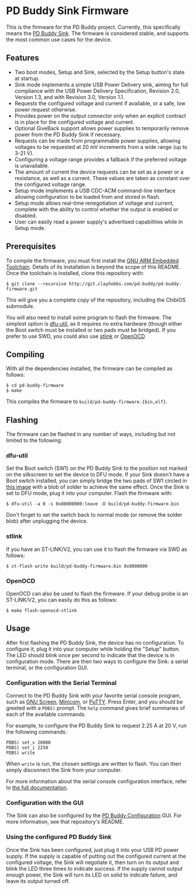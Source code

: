 # PD Buddy Sink Firmware

This is the firmware for the PD Buddy project.  Currently, this specifically
means the [PD Buddy Sink][].  The firmware is considered stable, and supports
the most common use cases for the device.

[PD Buddy Sink]: https://git.clayhobbs.com/pd-buddy/pd-buddy-sink

## Features

* Two boot modes, Setup and Sink, selected by the Setup button's state at
  startup.
* Sink mode implements a simple USB Power Delivery sink, aiming for full
  compliance with the USB Power Delivery Specification, Revision 2.0,
  Version 1.3, and with Revision 3.0, Version 1.1.
* Requests the configured voltage and current if available, or a safe, low
  power request otherwise.
* Provides power on the output connector only when an explicit contract is in
  place for the configured voltage and current.
* Optional GiveBack support allows power supplies to temporarily remove power
  from the PD Buddy Sink if necessary.
* Requests can be made from programmable power supplies, allowing voltages to
  be requested at 20 mV increments from a wide range (up to 3-21 V).
* Configuring a voltage range provides a fallback if the preferred voltage is
  unavailable.
* The amount of current the device requests can be set as a power or a
  resistance, as well as a current.  These values are taken as constant over
  the configured voltage range.
* Setup mode implements a USB CDC-ACM command-line interface allowing
  configuration to be loaded from and stored in flash.
* Setup mode allows real-time renegotiation of voltage and current, complete
  with the ability to control whether the output is enabled or disabled.
* User can easily read a power supply's advertised capabilities while in Setup
  mode.

## Prerequisites

To compile the firmware, you must first install the [GNU ARM Embedded
Toolchain][toolchain].  Details of its installation is beyond the scope of this
README.  Once the toolchain is installed, clone this repository with:

    $ git clone --recursive http://git.clayhobbs.com/pd-buddy/pd-buddy-firmware.git

This will give you a complete copy of the repository, including the ChibiOS
submodule.

You will also need to install some program to flash the firmware.  The simplest
option is [dfu-util][], as it requires no extra hardware (though either the
Boot switch must be installed or two pads must be bridged).  If you prefer to
use SWD, you could also use [stlink][] or [OpenOCD][].

[toolchain]: https://launchpad.net/gcc-arm-embedded
[dfu-util]: http://dfu-util.sourceforge.net/
[stlink]: https://github.com/texane/stlink
[OpenOCD]: http://openocd.org/

## Compiling

With all the dependencies installed, the firmware can be compiled as follows:

    $ cd pd-buddy-firmware
    $ make

This compiles the firmware to `build/pd-buddy-firmware.{bin,elf}`.

## Flashing

The firmware can be flashed in any number of ways, including but not limited to
the following:

### dfu-util

Set the Boot switch (SW1) on the PD Buddy Sink to the position not marked on
the silkscreen to set the device to DFU mode.  If your Sink doesn't have a Boot
switch installed, you can simply bridge the two pads of SW1 circled in [this
image][dfu pads] with a blob of solder to achieve the same effect.  Once the
Sink is set to DFU mode, plug it into your computer.  Flash the firmware with:

    $ dfu-util -a 0 -s 0x08000000:leave -D build/pd-buddy-firmware.bin

Don't forget to set the switch back to normal mode (or remove the solder blob)
after unplugging the device.

[dfu pads]: docs/dfu_pads.jpg

### stlink

If you have an ST-LINK/V2, you can use it to flash the firmware via SWD as
follows:

    $ st-flash write build/pd-buddy-firmware.bin 0x8000000

### OpenOCD

OpenOCD can also be used to flash the firmware.  If your debug probe is an
ST-LINK/V2, you can easily do this as follows:

    $ make flash-openocd-stlink

## Usage

After first flashing the PD Buddy Sink, the device has no configuration.  To
configure it, plug it into your computer while holding the "Setup" button.  The
LED should blink once per second to indicate that the device is in
configuration mode.  There are then two ways to configure the Sink: a serial
terminal, or the configuration GUI.

### Configuration with the Serial Terminal

Connect to the PD Buddy Sink with your favorite serial console program, such as
[GNU Screen][], [Minicom][], or [PuTTY][].  Press Enter, and you should be
greeted with a `PDBS)` prompt.  The `help` command gives brief summaries of
each of the available commands.

For example, to configure the PD Buddy Sink to request 2.25 A at 20 V, run the
following commands:

    PDBS) set_v 20000
    PDBS) set_i 2250
    PDBS) write

When `write` is run, the chosen settings are written to flash.  You can then
simply disconnect the Sink from your computer.

For more information about the serial console configuration interface, refer to
[the full documentation][shell docs].

[GNU Screen]: https://www.gnu.org/software/screen/
[Minicom]: https://alioth.debian.org/projects/minicom
[PuTTY]: http://www.chiark.greenend.org.uk/~sgtatham/putty/
[shell docs]: docs/console_config.md

### Configuration with the GUI

The Sink can also be configured by the [PD Buddy Configuration][pd-buddy-gtk]
GUI.  For more information, see that repository's README.

[pd-buddy-gtk]: https://git.clayhobbs.com/pd-buddy/pd-buddy-gtk

### Using the configured PD Buddy Sink

Once the Sink has been configured, just plug it into your USB PD power supply.
If the supply is capable of putting out the configured current at the
configured voltage, the Sink will negotiate it, then turn on its output and
blink the LED three times to indicate success.  If the supply cannot output
enough power, the Sink will turn its LED on solid to indicate failure, and
leave its output turned off.

